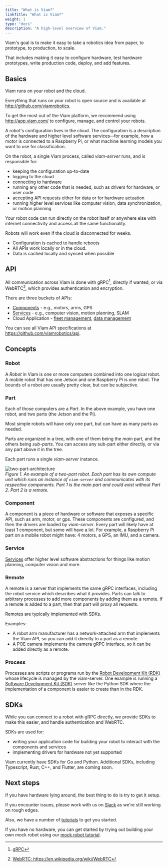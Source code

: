 ```yaml
---
title: "What is Viam?"
linkTitle: "What is Viam?"
weight: 1
type: "docs"
description: "A high-level overview of Viam."
---
```


Viam's goal is to make it easy to take a robotics idea from paper, to prototype, to production, to scale. 

That includes making it easy to configure hardware, test hardware prototypes, write production code, deploy, and add features.

## Basics
Viam runs on your robot and the cloud.

Everything that runs on your robot is open source and is available at http://github.com/viamrobotics.

To get the most out of the Viam platform, we recommend using  http://app.viam.com/ to configure, manage, and control your robots.

A robot's configuration lives in the cloud.
The configuration is a description of the hardware and higher level software services--for example, how a motor is connected to a Raspberry Pi, or what machine learning models you want to use for classification.

On the robot, a single Viam process, called _viam-server_ runs, and is responsible for: 
- keeping the configuration up-to-date
- logging to the cloud
- connecting to hardware
- running any other code that is needed, such as drivers for hardware, or user code
- accepting API requests either for data or for hardware actuation
- running higher level services like computer vision, data synchronization, or motion planning

Your robot code can run directly on the robot itself or anywhere else with internet connectivity and access all the same functionality.

Robots will work even if the cloud is disconnected for weeks.
- Configuration is cached to handle reboots
- All APIs work locally or in the cloud.
- Data is cached locally and synced when possible

## API

All communication across Viam is done with gRPC[^grpc], directly if wanted, or via WebRTC[^webrtc], which provides authentication and encryption.

[^grpc]: <a href="https://grpc.io/" target="_blank">gRPC</a>
[^webrtc]: <a href="https://en.wikipedia.org/wiki/WebRTC" target="_blank">WebRTC: ht<span></span>tps://en.wikipedia.org/wiki/WebRTC</a> 

There are three buckets of APIs:
- [Components](/components/) - e.g., motors, arms, GPS
- [Services](/services/) - e.g., computer vision, motion planning, SLAM
- Cloud Application - [fleet management](/product-overviews/fleet-management/), [data management](/product-overviews/data-management/)

You can see all Viam API specifications at https://github.com/viamrobotics/api.

## Concepts

### Robot
A _Robot_ in Viam is one or more computers combined into one logical robot.
A mobile robot that has one Jetson and one Raspberry Pi is one robot.
The bounds of a robot are usually pretty clear, but can be subjective. 

### Part
Each of those computers are a _Part_.
In the above example, you have one robot, and two parts (the Jetson and the Pi).

Most simple robots will have only one part, but can have as many parts as needed.

Parts are organized in a tree, with one of them being the _main_ part, and the others being _sub-parts_.
You can access any sub-part either directly, or via any part above it in the tree.

Each part runs a single _viam-server_ instance.

![two-part-architecture](../img/overview-two-part-architecture.png)  
_Figure 1.
An example of a two-part robot.
Each part has its own compute unit which runs an instance of `viam-server` and communicates with its respective components.
Part 1 is the main part and could exist without Part 2.
Part 2 is a remote._

### Component

A component is a piece of hardware or software that exposes a specific API, such as arm, motor, or gps.
These components are configured, and then the drivers are loaded by _viam-server_.
Every part will likely have at least 1 component, but some will have a lot.
For example, a Raspberry Pi part on a mobile robot might have: 4 motors, a GPS, an IMU, and a camera.

### Service

[Services](/services/) offer higher level software abstractions for things like motion planning, computer vision and more.

### Remote

A remote is a server that implements the same gRPC interfaces, including the robot service which describes what it provides.
Parts can talk to arbitrary processes to add more components by adding them as a remote.
If a remote is added to a part, then that part will proxy all requests.

Remotes are typically implemented with SDKs.

Examples: 
- A robot arm manufacturer has a network-attached arm that implements the Viam API, so you can add it directly to a part as a remote.
- A POE camera implements the camera gRPC interface, so it can be added directly as a remote.

### Process

Processes are scripts or programs run by the [Robot Development Kit (RDK)](/appendix/glossary/#rdk_anchor) whose lifecycle is managed by the viam-server.
One example is running a [Software Development Kit (SDK)](/product-overviews/sdk-as-server/) server like the Python SDK where the implementation of a component is easier to create than in the RDK.

## SDKs

While you can connect to a robot with gRPC directly, we provide SDKs to make this easier, and handle authentication and WebRTC.

SDKs are used for:
- writing your application code for building your robot to interact with the components and services
- implementing drivers for hardware not yet supported

Viam currently have SDKs for Go and Python. Additional SDKs, including Typescript, Rust, C++, and Flutter, are coming soon.

## Next steps

If you have hardware lying around, the best thing to do is try to get it setup.

If you encounter issues, please work with us on [Slack](https://viamrobotics.slack.com/) as we're still working on rough edges.

Also, we have a number of [tutorials](/tutorials/) to get you started.

If you have no hardware, you can get started by trying out building your own mock robot using our [mock robot tutorial](/tutorials/how-to-build-a-mock-robot/).
